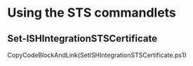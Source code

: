 # Using the STS commandlets

##  Set-ISHIntegrationSTSCertificate
CopyCodeBlockAndLink(SetISHIntegrationSTSCertificate.ps1)